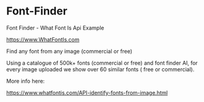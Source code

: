 # Font-Finder
Font Finder - What Font Is Api Example

https://www.WhatFontIs.com

Find any font from any image (commercial or free)

Using a catalogue of 500k+ fonts (commercial or free) and font finder AI, for every image uploaded we show over 60 similar fonts ( free or commercial).

More info here:

https://www.whatfontis.com/API-identify-fonts-from-image.html
